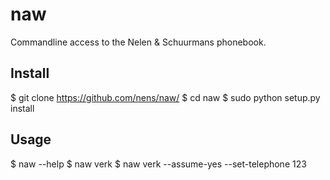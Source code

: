 naw
===

Commandline access to the Nelen & Schuurmans phonebook.

Install
-------

  $ git clone https://github.com/nens/naw/
  $ cd naw
  $ sudo python setup.py install

Usage
-----
  
  $ naw --help
  $ naw verk
  $ naw verk --assume-yes --set-telephone 123
